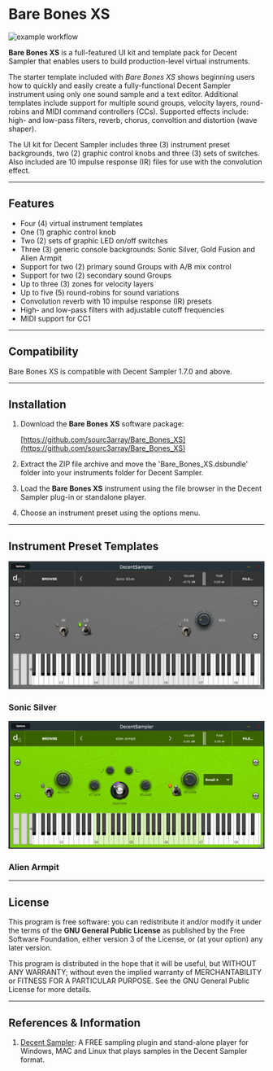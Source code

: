 # Bare Bones XS

![example workflow](https://github.com/sourc3array/Bare_Bones_XS/actions/workflows/basic_workflow.yml/badge.svg)

**Bare Bones XS** is a full-featured UI kit and template pack for Decent Sampler that enables users to build production-level virtual instruments.

The starter template included with *Bare Bones XS* shows beginning users how to quickly and easily create a fully-functional Decent Sampler instrument using only one sound sample and a text editor. Additional templates include support for multiple sound groups, velocity layers, round-robins and MIDI command controllers (CCs). Supported effects include: high- and low-pass filters, reverb, chorus, convoltion and distortion (wave shaper).

The UI kit for Decent Sampler includes three (3) instrument preset backgrounds, two (2) graphic control knobs and three (3) sets of switches. Also included are 10 impulse response (IR) files for use with the convolution effect.

***

## Features

 - Four (4) virtual instrument templates
 - One (1) graphic control knob 
 - Two (2) sets of graphic LED on/off switches
 - Three (3) generic console backgrounds: Sonic Silver, Gold Fusion and Alien Armpit
 - Support for two (2) primary sound Groups with A/B mix control
 - Support for two (2) secondary sound Groups
 - Up to three (3) zones for velocity layers
 - Up to five (5) round-robins for sound variations
 - Convolution reverb with 10 impulse response (IR) presets
 - High- and low-pass filters with adjustable cutoff frequencies
 - MIDI support for CC1

***
 
## Compatibility

Bare Bones XS is compatible with Decent Sampler 1.7.0 and above.

***

## Installation
 
1. Download the **Bare Bones XS** software package:

   [https://github.com/sourc3array/Bare_Bones_XS](https://github.com/sourc3array/Bare_Bones_XS)

2. Extract the ZIP file archive and move the 'Bare_Bones_XS.dsbundle' folder into your instruments folder for Decent Sampler.

3. Load the **Bare Bones XS** instrument using the file browser in the Decent Sampler plug-in or standalone player.

4. Choose an instrument preset using the options menu.

***

## Instrument Preset Templates

![UI - Sonic Silver](/Docs/Images/Preset_UI_Sonic_Silver.png)

### Sonic Silver

![UI - Alien Armpit](/Docs/Images/Preset_UI_Alien_Armpit.png)

### Alien Armpit

***
 
 ## License

This program is free software: you can redistribute it and/or modify it under the terms of the **GNU General Public License** as published by the Free Software Foundation, either version 3 of the License, or (at your option) any later version.

This program is distributed in the hope that it will be useful, but WITHOUT ANY WARRANTY; without even the implied warranty of MERCHANTABILITY or FITNESS FOR A PARTICULAR PURPOSE. See the GNU General Public License for more details.

***

 ## References & Information
 
 1. [Decent Sampler]( https://www.decentsamples.com/product/decent-sampler-plugin/ ): A FREE sampling plugin and stand-alone player for Windows, MAC and Linux that plays samples in the Decent Sampler format.
 

